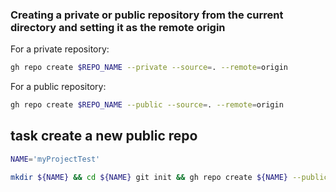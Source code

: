 ### Creating a private or public repository from the current directory and setting it as the remote origin

For a private repository:

```bash
gh repo create $REPO_NAME --private --source=. --remote=origin
```

For a public repository:

```bash
gh repo create $REPO_NAME --public --source=. --remote=origin
```


## task create a new public repo
```bash
NAME='myProjectTest'

mkdir ${NAME} && cd ${NAME} git init && gh repo create ${NAME} --public --source=. --remote=orign && git checkout -b "develop" && npx gitignore && git add . && git commit -m"first commit" && git push origin develop

```